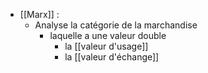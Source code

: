 - [[Marx]] :
	- Analyse la catégorie de la marchandise
	  - laquelle a une valeur double
	    - la [[valeur d'usage]]
	    - la [[valeur d'échange]]